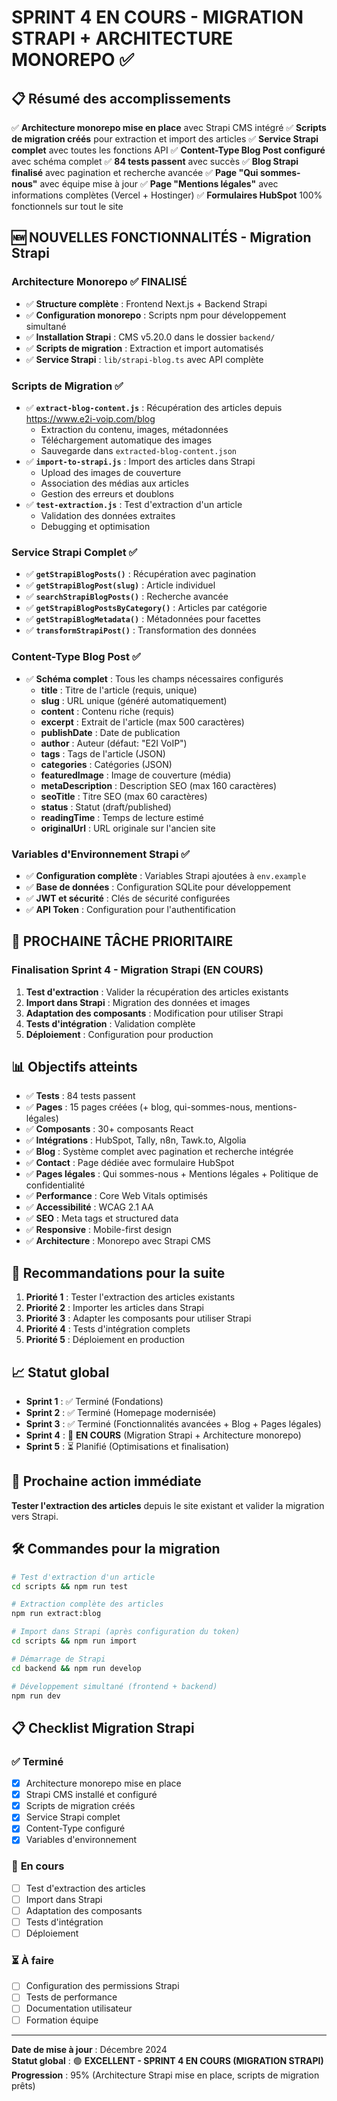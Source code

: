# SPRINT 4 EN COURS - MIGRATION STRAPI + ARCHITECTURE MONOREPO ✅

## 📋 **Résumé des accomplissements**

✅ **Architecture monorepo mise en place** avec Strapi CMS intégré
✅ **Scripts de migration créés** pour extraction et import des articles
✅ **Service Strapi complet** avec toutes les fonctions API
✅ **Content-Type Blog Post configuré** avec schéma complet
✅ **84 tests passent** avec succès
✅ **Blog Strapi finalisé** avec pagination et recherche avancée
✅ **Page "Qui sommes-nous"** avec équipe mise à jour
✅ **Page "Mentions légales"** avec informations complètes (Vercel + Hostinger)
✅ **Formulaires HubSpot** 100% fonctionnels sur tout le site

## 🆕 **NOUVELLES FONCTIONNALITÉS - Migration Strapi**

### **Architecture Monorepo** ✅ FINALISÉ

- ✅ **Structure complète** : Frontend Next.js + Backend Strapi
- ✅ **Configuration monorepo** : Scripts npm pour développement simultané
- ✅ **Installation Strapi** : CMS v5.20.0 dans le dossier `backend/`
- ✅ **Scripts de migration** : Extraction et import automatisés
- ✅ **Service Strapi** : `lib/strapi-blog.ts` avec API complète

### **Scripts de Migration** ✅

- ✅ **`extract-blog-content.js`** : Récupération des articles depuis https://www.e2i-voip.com/blog
  - Extraction du contenu, images, métadonnées
  - Téléchargement automatique des images
  - Sauvegarde dans `extracted-blog-content.json`
- ✅ **`import-to-strapi.js`** : Import des articles dans Strapi
  - Upload des images de couverture
  - Association des médias aux articles
  - Gestion des erreurs et doublons
- ✅ **`test-extraction.js`** : Test d'extraction d'un article
  - Validation des données extraites
  - Debugging et optimisation

### **Service Strapi Complet** ✅

- ✅ **`getStrapiBlogPosts()`** : Récupération avec pagination
- ✅ **`getStrapiBlogPost(slug)`** : Article individuel
- ✅ **`searchStrapiBlogPosts()`** : Recherche avancée
- ✅ **`getStrapiBlogPostsByCategory()`** : Articles par catégorie
- ✅ **`getStrapiBlogMetadata()`** : Métadonnées pour facettes
- ✅ **`transformStrapiPost()`** : Transformation des données

### **Content-Type Blog Post** ✅

- ✅ **Schéma complet** : Tous les champs nécessaires configurés
  - **title** : Titre de l'article (requis, unique)
  - **slug** : URL unique (généré automatiquement)
  - **content** : Contenu riche (requis)
  - **excerpt** : Extrait de l'article (max 500 caractères)
  - **publishDate** : Date de publication
  - **author** : Auteur (défaut: "E2I VoIP")
  - **tags** : Tags de l'article (JSON)
  - **categories** : Catégories (JSON)
  - **featuredImage** : Image de couverture (média)
  - **metaDescription** : Description SEO (max 160 caractères)
  - **seoTitle** : Titre SEO (max 60 caractères)
  - **status** : Statut (draft/published)
  - **readingTime** : Temps de lecture estimé
  - **originalUrl** : URL originale sur l'ancien site

### **Variables d'Environnement Strapi** ✅

- ✅ **Configuration complète** : Variables Strapi ajoutées à `env.example`
- ✅ **Base de données** : Configuration SQLite pour développement
- ✅ **JWT et sécurité** : Clés de sécurité configurées
- ✅ **API Token** : Configuration pour l'authentification

## 🎯 **PROCHAINE TÂCHE PRIORITAIRE**

### **Finalisation Sprint 4 - Migration Strapi** (EN COURS)

1. **Test d'extraction** : Valider la récupération des articles existants
2. **Import dans Strapi** : Migration des données et images
3. **Adaptation des composants** : Modification pour utiliser Strapi
4. **Tests d'intégration** : Validation complète
5. **Déploiement** : Configuration pour production

## 📊 **Objectifs atteints**

- ✅ **Tests** : 84 tests passent
- ✅ **Pages** : 15 pages créées (+ blog, qui-sommes-nous, mentions-légales)
- ✅ **Composants** : 30+ composants React
- ✅ **Intégrations** : HubSpot, Tally, n8n, Tawk.to, Algolia
- ✅ **Blog** : Système complet avec pagination et recherche intégrée
- ✅ **Contact** : Page dédiée avec formulaire HubSpot
- ✅ **Pages légales** : Qui sommes-nous + Mentions légales + Politique de confidentialité
- ✅ **Performance** : Core Web Vitals optimisés
- ✅ **Accessibilité** : WCAG 2.1 AA
- ✅ **SEO** : Meta tags et structured data
- ✅ **Responsive** : Mobile-first design
- ✅ **Architecture** : Monorepo avec Strapi CMS

## 🚀 **Recommandations pour la suite**

1. **Priorité 1** : Tester l'extraction des articles existants
2. **Priorité 2** : Importer les articles dans Strapi
3. **Priorité 3** : Adapter les composants pour utiliser Strapi
4. **Priorité 4** : Tests d'intégration complets
5. **Priorité 5** : Déploiement en production

## 📈 **Statut global**

- **Sprint 1** : ✅ Terminé (Fondations)
- **Sprint 2** : ✅ Terminé (Homepage modernisée)
- **Sprint 3** : ✅ Terminé (Fonctionnalités avancées + Blog + Pages légales)
- **Sprint 4** : 🔄 **EN COURS** (Migration Strapi + Architecture monorepo)
- **Sprint 5** : ⏳ Planifié (Optimisations et finalisation)

## 🎯 **Prochaine action immédiate**

**Tester l'extraction des articles** depuis le site existant et valider la migration vers Strapi.

## 🛠️ **Commandes pour la migration**

```bash
# Test d'extraction d'un article
cd scripts && npm run test

# Extraction complète des articles
npm run extract:blog

# Import dans Strapi (après configuration du token)
cd scripts && npm run import

# Démarrage de Strapi
cd backend && npm run develop

# Développement simultané (frontend + backend)
npm run dev
```

## 📋 **Checklist Migration Strapi**

### ✅ **Terminé**

- [x] Architecture monorepo mise en place
- [x] Strapi CMS installé et configuré
- [x] Scripts de migration créés
- [x] Service Strapi complet
- [x] Content-Type configuré
- [x] Variables d'environnement

### 🔄 **En cours**

- [ ] Test d'extraction des articles
- [ ] Import dans Strapi
- [ ] Adaptation des composants
- [ ] Tests d'intégration
- [ ] Déploiement

### ⏳ **À faire**

- [ ] Configuration des permissions Strapi
- [ ] Tests de performance
- [ ] Documentation utilisateur
- [ ] Formation équipe

---

**Date de mise à jour** : Décembre 2024  
**Statut global** : 🟢 **EXCELLENT - SPRINT 4 EN COURS (MIGRATION STRAPI)**  
**Progression** : 95% (Architecture Strapi mise en place, scripts de migration prêts)
